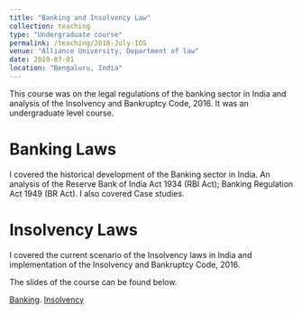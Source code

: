 ```yaml
---
title: "Banking and Insolvency Law"
collection: teaching
type: "Undergraduate course"
permalink: /teaching/2018-July-IOS
venue: "Alliance University, Department of law"
date: 2019-07-01
location: "Bengaluru, India"
---
```


This course was on the legal regulations of the banking sector in India and analysis of the Insolvency and Bankruptcy Code, 2016. It was an undergraduate level course.



Banking Laws
======
I covered the historical development of the Banking sector in India. An analysis of the Reserve Bank of India Act 1934 (RBI Act); Banking Regulation Act 1949 (BR Act). 
I also covered Case studies. 



Insolvency Laws
======
I covered the current scenario of the Insolvency laws in India and implementation of the Insolvency and Bankruptcy Code, 2016.


The slides of the course can be found below.

[Banking](/files/teaching/2019/Banking-and-bankruptcy.pdf). 
[Insolvency](/files/teachings/2019/InsolvencyandBankruptcyCode2016.pdf)

